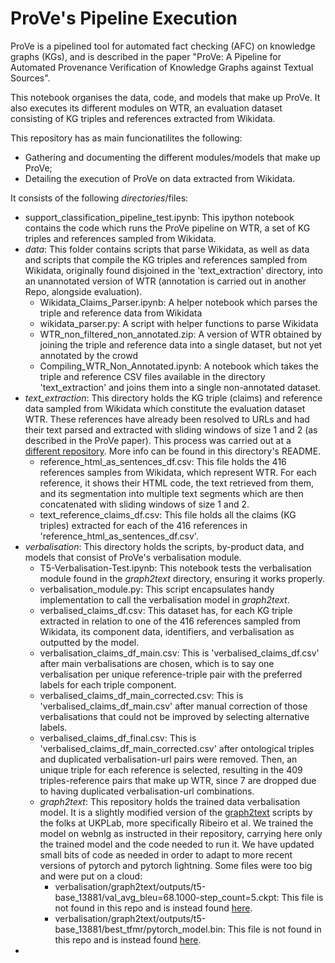 # ProVe's Pipeline Execution

ProVe is a pipelined tool for automated fact checking (AFC) on knowledge graphs (KGs), and is described in the paper "ProVe: A Pipeline for Automated Provenance Verification of Knowledge Graphs against Textual Sources".

This notebook organises the data, code, and models that make up ProVe. It also executes its different modules on WTR, an evaluation dataset consisting of KG triples and references extracted from Wikidata.

This repository has as main funcionatilites the following:
- Gathering and documenting the different modules/models that make up ProVe;
- Detailing the execution of ProVe on data extracted from Wikidata.

It consists of the following *directories*/files:
- support_classification_pipeline_test.ipynb: This ipython notebook contains the code which runs the ProVe pipeline on WTR, a set of KG triples and references sampled from Wikidata.
- *data*: This folder contains scripts that parse Wikidata, as well as data and scripts that compile the KG triples and references sampled from Wikidata, originally found disjoined in the 'text_extraction' directory, into an unannotated version of WTR (annotation is carried out in another Repo, alongside evaluation).
  - Wikidata_Claims_Parser.ipynb: A helper notebook which parses the triple and reference data from Wikidata
  - wikidata_parser.py: A script with helper functions to parse Wikidata
  - WTR_non_filtered_non_annotated.zip: A version of WTR obtained by joining the triple and reference data into a single dataset, but not yet annotated by the crowd
  - Compiling_WTR_Non_Annotated.ipynb: A notebook which takes the triple and reference CSV files available in the directory 'text_extraction' and joins them into a single non-annotated dataset.
- *text_extraction*: This directory holds the KG triple (claims) and reference data sampled from Wikidata which constitute the evaluation dataset WTR. These references have already been resolved to URLs and had their text parsed and extracted with sliding windows of size 1 and 2 (as described in the ProVe paper). This process was carried out at a [different repository](https://github.com/gabrielmaia7/WD_Textual_References_Dataset). More info can be found in this directory's README.
  - reference_html_as_sentences_df.csv: This file holds the 416 references samples from Wikidata, which represent WTR. For each reference, it shows their HTML code, the text retrieved from them, and its segmentation into multiple text segments which are then concatenated with sliding windows of size 1 and 2.
  - text_reference_claims_df.csv: This file holds all the claims (KG triples) extracted for each of the 416 references in 'reference_html_as_sentences_df.csv'.
- *verbalisation*: This directory holds the scripts, by-product data, and models that consist of ProVe's verbalisation module.
  - T5-Verbalisation-Test.ipynb: This notebook tests the verbalisation module found in the *graph2text* directory, ensuring it works properly.
  - verbalisation_module.py: This script encapsulates handy implementation to call the verbalisation model in *graph2text*.
  - verbalised_claims_df.csv: This dataset has, for each KG triple extracted in relation to one of the 416 references sampled from Wikidata, its component data, identifiers, and verbalisation as outputted by the model.
  - verbalisation_claims_df_main.csv: This is 'verbalised_claims_df.csv' after main verbalisations are chosen, which is to say one verbalisation per unique reference-triple pair with the preferred labels for each triple component.
  - verbalised_claims_df_main_corrected.csv: This is 'verbalised_claims_df_main.csv' after manual correction of those verbalisations that could not be improved by selecting alternative labels.
  - verbalised_claims_df_final.csv: This is 'verbalised_claims_df_main_corrected.csv' after ontological triples and duplicated verbalisation-url pairs were removed. Then, an unique triple for each reference is selected, resulting in the 409 triples-reference pairs that make up WTR, since 7 are dropped due to having duplicated verbalisation-url combinations.
  - *graph2text*: This repository holds the trained data verbalisation model. It is a slightly modified version of the [graph2text](https://github.com/UKPLab/plms-graph2text/) scripts by the folks at UKPLab, more specifically Ribeiro et al. We trained the model on webnlg as instructed in their repository, carrying here only the trained model and the code needed to run it. We have updated small bits of code as needed in order to adapt to more recent versions of pytorch and pytorch lightning. Some files were too big and were put on a cloud:
    - verbalisation/graph2text/outputs/t5-base_13881/val_avg_bleu=68.1000-step_count=5.ckpt: This file is not found in this repo and is instead found [here](https://emckclac-my.sharepoint.com/:u:/g/personal/k20036346_kcl_ac_uk/EbL1yTauXtpEqs4Izc97WNIBhumczrDGTNQb47uYGzXqsg?e=I9B5pR).
    - verbalisation/graph2text/outputs/t5-base_13881/best_tfmr/pytorch_model.bin: This file is not found in this repo and is instead found [here](https://emckclac-my.sharepoint.com/:u:/g/personal/k20036346_kcl_ac_uk/ES1YcFbwwIVJqpz0OcSnUsUBLvRnlV64AxtMiU8cczn9pw?e=yR56F3).
- 